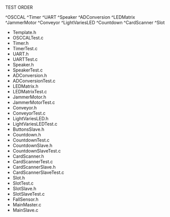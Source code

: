 TEST ORDER

^OSCCAL
^Timer
^UART
^Speaker
^ADConversion
^LEDMatrix
^JammerMotor
^Conveyor
^LightVariesLED
^Countdown
^CardScanner
^Slot

 - Template.h
 - OSCCALTest.c
 - Timer.h
 - TimerTest.c
 - UART.h
 - UARTTest.c
 - Speaker.h
 - SpeakerTest.c
 - ADConversion.h
 - ADConversionTest.c
 - LEDMatrix.h
 - LEDMatrixTest.c
 - JammerMotor.h
 - JammerMotorTest.c
 - Conveyor.h
 - ConveyorTest.c
 - LightVariesLED.h
 - LightVariesLEDTest.c
 - ButtonsSlave.h
 - Countdown.h
 - CountdownTest.c
 - CountdownSlave.h
 - CountdownSlaveTest.c
 - CardScanner.h
 - CardScannerTest.c
 - CardScannerSlave.h
 - CardScannerSlaveTest.c
 - Slot.h
 - SlotTest.c
 - SlotSlave.h
 - SlotSlaveTest.c
 - FallSensor.h
 - MainMaster.c
 - MainSlave.c
